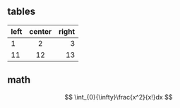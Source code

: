 


## tables 

left|center|right
---|:---:|---:
1|2|3
11|12|13 


## math 

$$
\int_{0}{\infty}\frac{x^2}{x!}dx
$$


